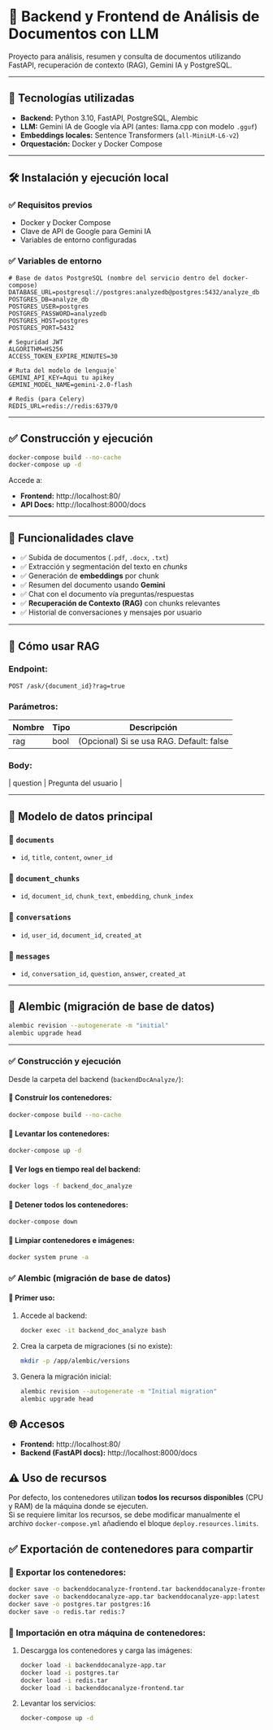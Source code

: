 
# 📄 Backend y Frontend de Análisis de Documentos con LLM

Proyecto para análisis, resumen y consulta de documentos utilizando FastAPI, recuperación de contexto (RAG), Gemini IA y PostgreSQL.

---

## 🚀 Tecnologías utilizadas

- **Backend:** Python 3.10, FastAPI, PostgreSQL, Alembic
- **LLM:** Gemini IA de Google vía API (antes: llama.cpp con modelo `.gguf`)
- **Embeddings locales:** Sentence Transformers (`all-MiniLM-L6-v2`)
- **Orquestación:** Docker y Docker Compose

---

## 🛠️ Instalación y ejecución local

### ✅ Requisitos previos

- Docker y Docker Compose
- Clave de API de Google para Gemini IA
- Variables de entorno configuradas

### ✅ Variables de entorno

```env
# Base de datos PostgreSQL (nombre del servicio dentro del docker-compose)
DATABASE_URL=postgresql://postgres:analyzedb@postgres:5432/analyze_db
POSTGRES_DB=analyze_db
POSTGRES_USER=postgres
POSTGRES_PASSWORD=analyzedb
POSTGRES_HOST=postgres
POSTGRES_PORT=5432

# Seguridad JWT
ALGORITHM=HS256
ACCESS_TOKEN_EXPIRE_MINUTES=30

# Ruta del modelo de lenguaje`
GEMINI_API_KEY=Aqui tu apikey
GEMINI_MODEL_NAME=gemini-2.0-flash

# Redis (para Celery)
REDIS_URL=redis://redis:6379/0
```

---

## ✅ Construcción y ejecución

```bash
docker-compose build --no-cache
docker-compose up -d
```

Accede a:

- **Frontend:** http://localhost:80/
- **API Docs:** http://localhost:8000/docs

---

## 🧠 Funcionalidades clave

- ✅ Subida de documentos (`.pdf`, `.docx`, `.txt`)
- ✅ Extracción y segmentación del texto en *chunks*
- ✅ Generación de **embeddings** por chunk
- ✅ Resumen del documento usando **Gemini**
- ✅ Chat con el documento vía preguntas/respuestas
- ✅ **Recuperación de Contexto (RAG)** con chunks relevantes
- ✅ Historial de conversaciones y mensajes por usuario

---

## 📌 Cómo usar RAG

### Endpoint:
`POST /ask/{document_id}?rag=true`

### Parámetros:

| Nombre    | Tipo   | Descripción                                 |
|-----------|--------|---------------------------------------------|
| rag       | bool   | (Opcional) Si se usa RAG. Default: false    |

### Body:

| question  | Pregunta del usuario                        |

---

## 🧱 Modelo de datos principal

### 📄 `documents`
- `id`, `title`, `content`, `owner_id`

### 🧩 `document_chunks`
- `id`, `document_id`, `chunk_text`, `embedding`, `chunk_index`

### 💬 `conversations`
- `id`, `user_id`, `document_id`, `created_at`

### 💭 `messages`
- `id`, `conversation_id`, `question`, `answer`, `created_at`

---

## 🧪 Alembic (migración de base de datos)

```bash
alembic revision --autogenerate -m "initial"
alembic upgrade head
```

---

### ✅ Construcción y ejecución

Desde la carpeta del backend (`backendDocAnalyze/`):

#### 🔹 Construir los contenedores:
```bash
docker-compose build --no-cache
```

#### 🔹 Levantar los contenedores:
```bash
docker-compose up -d
```

#### 🔹 Ver logs en tiempo real del backend:
```bash
docker logs -f backend_doc_analyze
```

#### 🔹 Detener todos los contenedores:
```bash
docker-compose down
```

#### 🔹 Limpiar contenedores e imágenes:
```bash
docker system prune -a
```

### ✅ Alembic (migración de base de datos)

#### 🔹 Primer uso:

1. Accede al backend:
    ```bash
    docker exec -it backend_doc_analyze bash
    ```

2. Crea la carpeta de migraciones (si no existe):
    ```bash
    mkdir -p /app/alembic/versions
    ```

3. Genera la migración inicial:
    ```bash
    alembic revision --autogenerate -m "Initial migration"
    alembic upgrade head
    ```

## 🌐 Accesos

- **Frontend:** http://localhost:80/
- **Backend (FastAPI docs):** http://localhost:8000/docs

## ⚠️ Uso de recursos

Por defecto, los contenedores utilizan **todos los recursos disponibles** (CPU y RAM) de la máquina donde se ejecuten.  
Si se requiere limitar los recursos, se debe modificar manualmente el archivo `docker-compose.yml` añadiendo el bloque `deploy.resources.limits`.

## ✅ Exportación de contenedores para compartir

### 🔹 Exportar los contenedores:
```bash
docker save -o backenddocanalyze-frontend.tar backenddocanalyze-frontend:latest
docker save -o backenddocanalyze-app.tar backenddocanalyze-app:latest
docker save -o postgres.tar postgres:16
docker save -o redis.tar redis:7
```

### 🔹 Importación en otra máquina de contenedores:

1. Descargga los contenedores y carga las imágenes:
    ```bash
    docker load -i backenddocanalyze-app.tar
    docker load -i postgres.tar
    docker load -i redis.tar
    docker load -i backenddocanalyze-frontend.tar
    ```

3. Levantar los servicios:
    ```bash
    docker-compose up -d
    ```

